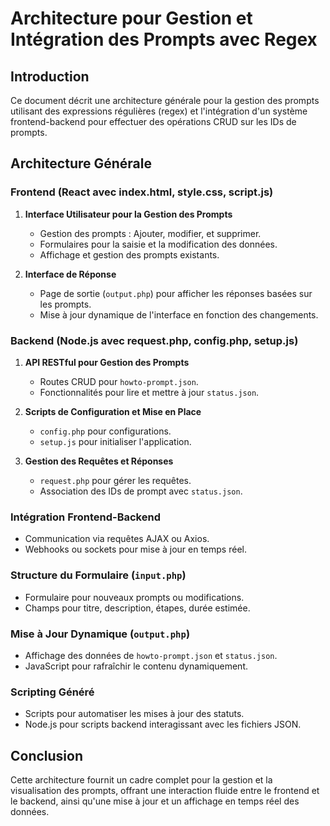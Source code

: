 
# Architecture pour Gestion et Intégration des Prompts avec Regex

## Introduction
Ce document décrit une architecture générale pour la gestion des prompts utilisant des expressions régulières (regex) et l'intégration d'un système frontend-backend pour effectuer des opérations CRUD sur les IDs de prompts.

## Architecture Générale

### Frontend (React avec index.html, style.css, script.js)
1. **Interface Utilisateur pour la Gestion des Prompts**
   - Gestion des prompts : Ajouter, modifier, et supprimer.
   - Formulaires pour la saisie et la modification des données.
   - Affichage et gestion des prompts existants.

2. **Interface de Réponse**
   - Page de sortie (`output.php`) pour afficher les réponses basées sur les prompts.
   - Mise à jour dynamique de l'interface en fonction des changements.

### Backend (Node.js avec request.php, config.php, setup.js)
1. **API RESTful pour Gestion des Prompts**
   - Routes CRUD pour `howto-prompt.json`.
   - Fonctionnalités pour lire et mettre à jour `status.json`.

2. **Scripts de Configuration et Mise en Place**
   - `config.php` pour configurations.
   - `setup.js` pour initialiser l'application.

3. **Gestion des Requêtes et Réponses**
   - `request.php` pour gérer les requêtes.
   - Association des IDs de prompt avec `status.json`.

### Intégration Frontend-Backend
- Communication via requêtes AJAX ou Axios.
- Webhooks ou sockets pour mise à jour en temps réel.

### Structure du Formulaire (`input.php`)
- Formulaire pour nouveaux prompts ou modifications.
- Champs pour titre, description, étapes, durée estimée.

### Mise à Jour Dynamique (`output.php`)
- Affichage des données de `howto-prompt.json` et `status.json`.
- JavaScript pour rafraîchir le contenu dynamiquement.

### Scripting Généré
- Scripts pour automatiser les mises à jour des statuts.
- Node.js pour scripts backend interagissant avec les fichiers JSON.

## Conclusion
Cette architecture fournit un cadre complet pour la gestion et la visualisation des prompts, offrant une interaction fluide entre le frontend et le backend, ainsi qu'une mise à jour et un affichage en temps réel des données.
